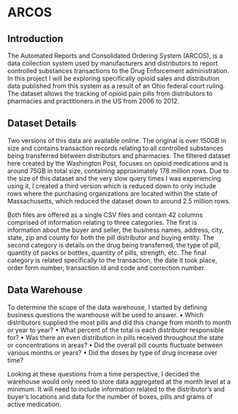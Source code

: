 # ARCOS

## Introduction
The Automated Reports and Consolidated Ordering System (ARCOS), is a data collection system used by manufacturers and distributors to report controlled substances transactions to the Drug Enforcement administration. In this project I will be exploring specifically opioid sales and distribution data published from this system as a result of an Ohio federal court ruling. The dataset allows the tracking of opioid pain pills from distributors to pharmacies and practitioners in the US from 2006 to 2012.

## Dataset Details
Two versions of this data are available online. The original is over 150GB in size and contains transaction records relating to all controlled substances being transferred between distributors and pharmacies. The filtered dataset here created by the Washington Post, focuses on opioid medications and is around 75GB in total size, containing approximately 178 million rows. Due to the size of this dataset and the very slow query times I was experiencing using it, I created a third version which is reduced down to only include rows where the purchasing organizations are located within the state of Massachusetts, which reduced the dataset down to around 2.5 million rows.

Both files are offered as a single CSV files and contain 42 columns comprised of information relating to three categories. The first is information about the buyer and seller, the business names, address, city, state, zip and county for both the pill distributor and buying entity. The second category is details on the drug being transferred, the type of pill, quantity of packs or bottles, quantity of pills, strength, etc. The final category is related specifically to the transaction, the date it took place, order form number, transaction id and code and correction number.

## Data Warehouse
To determine the scope of the data warehouse, I started by defining business questions the warehouse will be used to answer. 
•	Which distributors supplied the most pills and did this change from month to month or year to year?
•	What percent of the total is each distributor responsible for?
•	Was there an even distribution in pills received throughout the state or concentrations in areas?
•	Did the overall pill counts fluctuate between various months or years?
•	Did the doses by type of drug increase over time?

Looking at these questions from a time perspective, I decided the warehouse would only need to store data aggregated at the month level at a minimum. It will need to include information related to the distributor’s and buyer’s locations and data for the number of boxes, pills and grams of active medication.
